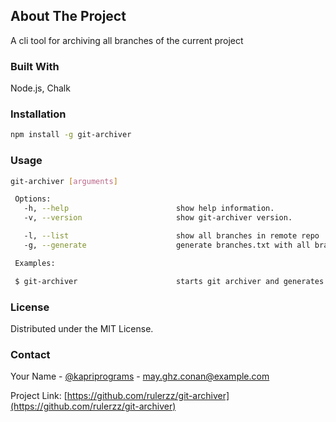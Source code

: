 ## About The Project

A cli tool for archiving all branches of the current project

### Built With

Node.js, Chalk

### Installation

   ```sh
   npm install -g git-archiver
   ```

### Usage

   ```sh
   git-archiver [arguments]
  
    Options:
      -h, --help                        show help information.
      -v, --version                     show git-archiver version.
  
      -l, --list                        show all branches in remote repo
      -g, --generate                    generate branches.txt with all branches information
  
    Examples:

    $ git-archiver                      starts git archiver and generates all archives
```

### License

Distributed under the MIT License.

### Contact

Your Name - [@kapriprograms](https://twitter.com/kapriprograms) - may.ghz.conan@example.com

Project Link: [https://github.com/rulerzz/git-archiver](https://github.com/rulerzz/git-archiver)

